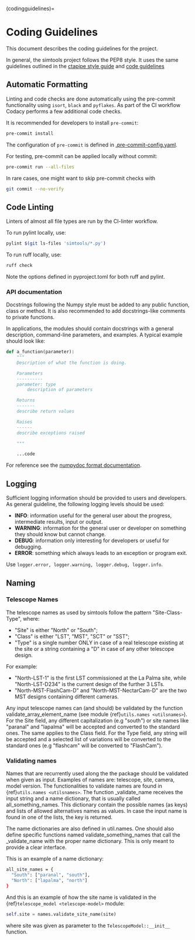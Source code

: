 (codingguidelines)=

# Coding Guidelines

This document describes the coding guidelines for the project.

In general, the simtools project follows the PEP8 style.
It uses the same guidelines outlined in the [ctapipe style guide](https://ctapipe.readthedocs.io/en/latest/developer-guide/style-guide.html)
and [code guidelines](https://ctapipe.readthedocs.io/en/latest/developer-guide/index.html)

## Automatic Formatting

Linting and code checks are done automatically using the pre-commit functionality using `isort`,
`black` and `pyflakes`. As part of the CI workflow Codacy performs a few additional code checks.

It is recommended for developers to install `pre-commit`:

```bash
pre-commit install
```

The configuration of `pre-commit` is defined in
[.pre-commit-config.yaml](https://github.com/gammasim/simtools/blob/main/.pre-commit-config.yaml).

For testing, pre-commit can be applied locally without commit:

```bash
pre-commit run --all-files
```

In rare cases, one might want to skip pre-commit checks with

```bash
git commit --no-verify
```

## Code Linting

Linters of almost all file types are run by the CI-linter workflow.

To run pylint locally, use:

```bash
pylint $(git ls-files 'simtools/*.py')
```

To run ruff locally, use:

```bash
ruff check
```

Note the options defined in pyproject.toml for both ruff and pylint.

### API documentation

Docstrings following the Numpy style must be added to any public function, class or method.
It is also recommended to add docstrings-like comments to private functions.

In applications, the modules should contain docstrings with a general description, command-line
parameters, and examples.
A typical example should look like:

```python
def a_function(parameter):
    """
    Description of what the function is doing.

    Parameters
    ----------
    parameter: type
        description of parameters

    Returns
    -------
    describe return values

    Raises
    ------
    describe exceptions raised

    """

    ...code
```

For reference see the [numpydoc format documentation](https://numpydoc.readthedocs.io/en/latest/format.html).

## Logging

Sufficient logging information should be provided to users and developers. As general guideline, the
following logging levels should be used:

- **INFO**: information useful for the general user about the progress, intermediate results, input or output.
- **WARNING**: information for the general user or developer on something they should know but cannot change.
- **DEBUG**: information only interesting for developers or useful for debugging.
- **ERROR**: something which always leads to an exception or program exit.

Use `logger.error, logger.warning, logger.debug, logger.info`.

## Naming

### Telescope Names

The telescope names as used by simtools follow the pattern "Site-Class-Type", where:

- "Site" is either "North" or "South";
- "Class" is either "LST", "MST", "SCT" or "SST";
- "Type" is a single number ONLY in case of a real telescope existing at the site or a string containing a "D" in case of any other telescope design.

For example:

- "North-LST-1" is the first LST commissioned at the La Palma site, while "North-LST-D234" is the current design of the further 3 LSTs.
- "North-MST-FlashCam-D" and "North-MST-NectarCam-D" are the two MST designs containing different cameras.

Any input telescope names can (and should) be validated by the function validate_array_element_name
(see module {ref}`utils.names <utilsnames>`).
For the Site field, any different capitalization (e.g "south") or site names like "paranal" and
"lapalma" will be accepted
and converted to the standard ones. The same applies to the Class field.
For the Type field, any string will be accepted and a selected list of variations will be converted
to the standard ones
(e.g "flashcam" will be converted to "FlashCam").

### Validating names

Names that are recurrently used along the the package should be validated when given as input.
Examples of names are: telescope, site, camera, model version. The functionalities to validate names
are found in  {ref}`utils.names <utilsnames>`. The function \_validate_name receives the input string
and a name dictionary,
that is usually called all_something_names. This dictionary contain the possible names (as keys) and
lists
of allowed alternatives names as values. In case the input name is found in one of the lists, the
key
is returned.

The name dictionaries are also defined in util.names. One should also define specific functions
named
validate_something_names that call the \_validate_name with the proper name dictionary. This is only
meant to
provide a clear interface.

This is an example of a name dictionary:

```bash
all_site_names = {
  "South": ["paranal", "south"],
  "North": ["lapalma", "north"]
}
```

And this is an example of how the site name is validated in the {ref}`telescope_model <telescope-model>` module:

```python
self.site = names.validate_site_name(site)
```

where site was given as parameter to the `TelescopeModel::__init__` function.
